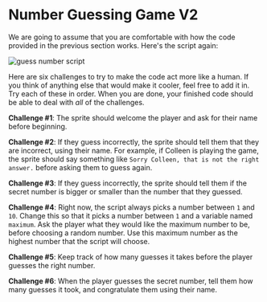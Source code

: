 # Number Guessing Game V2

We are going to assume that you are comfortable with how the code provided in the previous section works. Here's the script again:

![guess number script](https://beautyjoy.github.io/bjc-r/img/prog/guess-number.png)  
  
Here are six challenges to try to make the code act more like a human. If you think of anything else that would make it cooler, feel free to add it in. Try each of these in order. When you are done, your finished code should be able to deal with _all_ of the challenges.  
  
**Challenge \#1**: The sprite should welcome the player and ask for their name before beginning.  
  
**Challenge \#2**: If they guess incorrectly, the sprite should tell them that they are incorrect, using their name. For example, if Colleen is playing the game, the sprite should say something like `Sorry Colleen, that is not the right answer.` before asking them to guess again.  
  
**Challenge \#3**: If they guess incorrectly, the sprite should tell them if the secret number is bigger or smaller than the number that they guessed.  
  
**Challenge \#4**: Right now, the script always picks a number between `1` and `10`. Change this so that it picks a number between `1` and a variable named `maximum`. Ask the player what they would like the maximum number to be, before choosing a random number. Use this maximum number as the highest number that the script will choose.  
  
**Challenge \#5**: Keep track of how many guesses it takes before the player guesses the right number.  
  
**Challenge \#6**: When the player guesses the secret number, tell them how many guesses it took, and congratulate them using their name.

